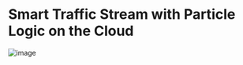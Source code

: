 # Smart Traffic Stream with Particle Logic on the Cloud
![image](https://github.com/christianc355/trafficStreamLogic/assets/72409192/49c5348c-d02a-4afc-9384-26acb6a89e9a)
